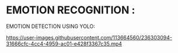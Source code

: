 # EMOTION RECOGNITION :
EMOTION DETECTION  USING YOLO:


https://user-images.githubusercontent.com/113664560/236303094-31666cfc-4cc4-4959-ac01-e428f3367c35.mp4

